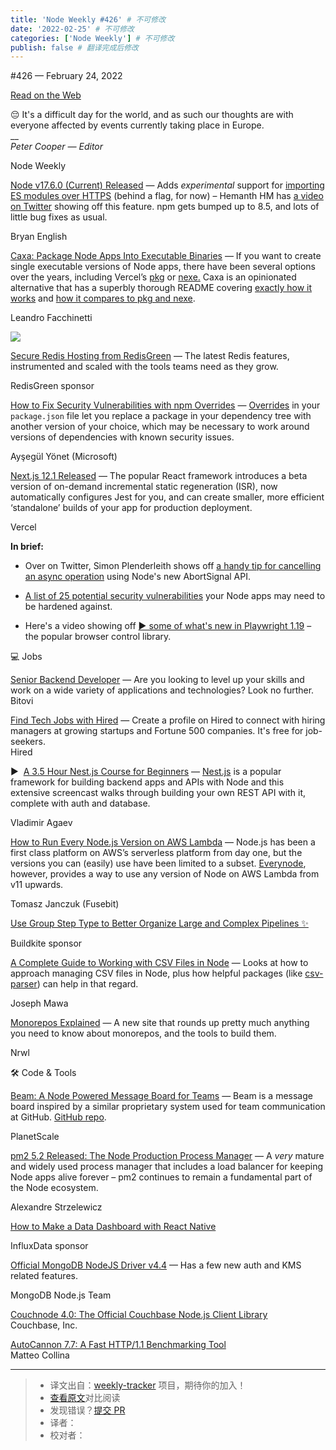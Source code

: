 ```yaml
---
title: 'Node Weekly #426' # 不可修改
date: '2022-02-25' # 不可修改
categories: ['Node Weekly'] # 不可修改
publish: false # 翻译完成后修改
---
```


<!--以上是预览信息，图片一张或限制百字左右，前者优先，全文请使用二级及以下标题-->
<!-- more -->

#​426 — February 24, 2022

[Read on the Web](https://nodeweekly.com/link/120184/web)

😔 It's a difficult day for the world, and as such our thoughts are with everyone affected by events currently taking place in Europe.  
\_\_  
_Peter Cooper — Editor_

Node Weekly

[Node v17.6.0 (Current) Released](https://nodeweekly.com/link/120185/web "nodejs.org") — Adds _experimental_ support for [importing ES modules over HTTPS](https://nodeweekly.com/link/120202/web) (behind a flag, for now) – Hemanth HM has [a video on Twitter](https://nodeweekly.com/link/120187/web) showing off this feature. npm gets bumped up to 8.5, and lots of little bug fixes as usual.

Bryan English

[Caxa: Package Node Apps Into Executable Binaries](https://nodeweekly.com/link/120203/web "github.com") — If you want to create single executable versions of Node apps, there have been several options over the years, including Vercel’s [pkg](https://nodeweekly.com/link/120204/web) or [nexe.](https://nodeweekly.com/link/120205/web) Caxa is an opinionated alternative that has a superbly thorough README covering [exactly how it works](https://nodeweekly.com/link/120206/web) and [how it compares to pkg and nexe](https://nodeweekly.com/link/120207/web).

Leandro Facchinetti

[![](https://copm.s3.amazonaws.com/8ab67d9c.png)](https://nodeweekly.com/link/120188/web)

[Secure Redis Hosting from RedisGreen](https://nodeweekly.com/link/120188/web "dashboard.redisgreen.net") — The latest Redis features, instrumented and scaled with the tools teams need as they grow.

RedisGreen sponsor

[How to Fix Security Vulnerabilities with npm Overrides](https://nodeweekly.com/link/120189/web "medium.com") — [Overrides](https://nodeweekly.com/link/120190/web) in your `package.json` file let you replace a package in your dependency tree with another version of your choice, which may be necessary to work around versions of dependencies with known security issues.

Ayşegül Yönet (Microsoft)

[Next.js 12.1 Released](https://nodeweekly.com/link/120191/web "nextjs.org") — The popular React framework introduces a beta version of on-demand incremental static regeneration (ISR), now automatically configures Jest for you, and can create smaller, more efficient ‘standalone’ builds of your app for production deployment.

Vercel

**In brief:**

*   Over on Twitter, Simon Plenderleith shows off [a handy tip for cancelling an async operation](https://nodeweekly.com/link/120208/web) using Node's new AbortSignal API.
    
*   [A list of 25 potential security vulnerabilities](https://nodeweekly.com/link/120209/web) your Node apps may need to be hardened against.
    
*   Here's a video showing off [▶️ some of what's new in Playwright 1.19](https://nodeweekly.com/link/120210/web) – the popular browser control library.
    

💻 Jobs

[Senior Backend Developer](https://nodeweekly.com/link/120192/web) — Are you looking to level up your skills and work on a wide variety of applications and technologies? Look no further.  
Bitovi

[Find Tech Jobs with Hired](https://nodeweekly.com/link/120193/web) — Create a profile on Hired to connect with hiring managers at growing startups and Fortune 500 companies. It's free for job-seekers.  
Hired

▶  [A 3.5 Hour Nest.js Course for Beginners](https://nodeweekly.com/link/120195/web "www.youtube.com") — [Nest.js](https://nodeweekly.com/link/120196/web) is a popular framework for building backend apps and APIs with Node and this extensive screencast walks through building your own REST API with it, complete with auth and database.

Vladimir Agaev

[How to Run Every Node.js Version on AWS Lambda](https://nodeweekly.com/link/120216/web "fusebit.io") — Node.js has been a first class platform on AWS’s serverless platform from day one, but the versions you can (easily) use have been limited to a subset. [Everynode](https://nodeweekly.com/link/120217/web), however, provides a way to use any version of Node on AWS Lambda from v11 upwards.

Tomasz Janczuk (Fusebit)

[Use Group Step Type to Better Organize Large and Complex Pipelines ✨](https://nodeweekly.com/link/120194/web "buildkite.com")

Buildkite sponsor

[A Complete Guide to Working with CSV Files in Node](https://nodeweekly.com/link/120211/web "blog.logrocket.com") — Looks at how to approach managing CSV files in Node, plus how helpful packages (like [csv-parser](https://nodeweekly.com/link/120212/web)) can help in that regard.

Joseph Mawa

[Monorepos Explained](https://nodeweekly.com/link/120197/web "monorepo.tools") — A new site that rounds up pretty much anything you need to know about monorepos, and the tools to build them.

Nrwl

🛠 Code & Tools

[Beam: A Node Powered Message Board for Teams](https://nodeweekly.com/link/120213/web "planetscale.com") — Beam is a message board inspired by a similar proprietary system used for team communication at GitHub. [GitHub repo](https://nodeweekly.com/link/120214/web).

PlanetScale

[pm2 5.2 Released: The Node Production Process Manager](https://nodeweekly.com/link/120215/web "github.com") — A _very_ mature and widely used process manager that includes a load balancer for keeping Node apps alive forever – pm2 continues to remain a fundamental part of the Node ecosystem.

Alexandre Strzelewicz

[How to Make a Data Dashboard with React Native](https://nodeweekly.com/link/120198/web "www.influxdata.com")

InfluxData sponsor

[Official MongoDB NodeJS Driver v4.4](https://nodeweekly.com/link/120199/web "github.com") — Has a few new auth and KMS related features.

MongoDB Node.js Team

[Couchnode 4.0: The Official Couchbase Node.js Client Library](https://nodeweekly.com/link/120200/web)  
Couchbase, Inc.

[AutoCannon 7.7: A Fast HTTP/1.1 Benchmarking Tool](https://nodeweekly.com/link/120201/web)  
Matteo Collina

---
> * 译文出自：[weekly-tracker](https://github.com/FEDarling/weekly-tracker) 项目，期待你的加入！
> * [查看原文](https://nodeweekly.com/issues/426)对比阅读
> * 发现错误？[提交 PR](https://github.com/FEDarling/weekly-tracker/blob/main/weeklys/node_weekly/426)
> * 译者：
> * 校对者：
